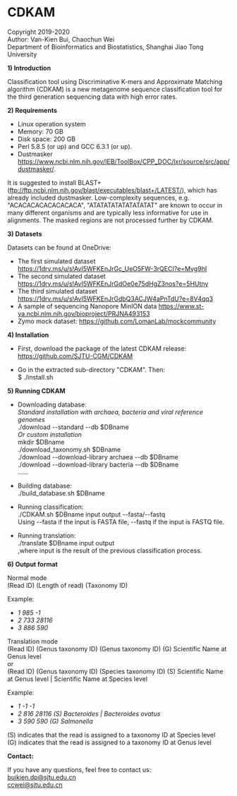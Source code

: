 # CDKAM
Copyright 2019-2020\
Author: Van-Kien Bui, Chaochun Wei\
Department of Bioinformatics and Biostatistics, Shanghai Jiao Tong University

**1) Introduction**

Classification tool using Discriminative K-mers and Approximate Matching algorithm (CDKAM) is a new metagenome sequence classification tool for the third generation sequencing data with high error rates. 

**2) Requirements**

- Linux operation system
- Memory: 70 GB
- Disk space: 200 GB
- Perl 5.8.5 (or up) and GCC 6.3.1 (or up).
- Dustmasker https://www.ncbi.nlm.nih.gov/IEB/ToolBox/CPP_DOC/lxr/source/src/app/dustmasker/. 

It is suggested to install BLAST+ (ftp://ftp.ncbi.nlm.nih.gov/blast/executables/blast+/LATEST/), which has already included dustmasker.
Low-complexity sequences, e.g. "ACACACACACACACACA", "ATATATATATATATATAT" are known to occur in many different organisms and are typically less informative for use in alignments. The masked regions are not processed further by CDKAM.

**3) Datasets** 

Datasets can be found at OneDrive: 
- The first simulated dataset
https://1drv.ms/u/s!AvI5WFKEnJrGc_UeO5FW-3rQECI?e=Mvg9hI
- The second simulated dataset
https://1drv.ms/u/s!AvI5WFKEnJrGdOe0e75dHgZ3nos?e=5HUtny
- The third simulated dataset
https://1drv.ms/u/s!AvI5WFKEnJrGdbQ3ACJW4aPnTdU?e=8V4qq3
- A sample of sequencing Nanopore MinION data
https://www.st-va.ncbi.nlm.nih.gov/bioproject/PRJNA493153
- Zymo mock dataset:
https://github.com/LomanLab/mockcommunity

**4) Installation**

- First, download the package of the latest CDKAM release: https://github.com/SJTU-CGM/CDKAM

- Go in the extracted sub-directory "CDKAM". 
Then:\
$ ./install.sh

**5) Running CDKAM**
- Downloading database:\
*Standard installation with archaea, bacteria and viral reference genomes*\
./download --standard --db $DBname\
*Or custom installation*\
mkdir $DBname\
./download_taxonomy.sh $DBname\
./download --download-library archaea --db $DBname\
./download --download-library bacteria --db $DBname\
......

- Building database:\
./build_database.sh $DBname

- Running classification:\
./CDKAM.sh $DBname input output --fasta/--fastq \
Using --fasta if the input is FASTA file, --fastq if the input is FASTQ file.

- Running translation:\
./translate $DBname input output\
,where input is the result of the previous classification process.

**6) Output format**

Normal mode\
(Read ID) (Length of read) (Taxonomy ID)

Example:
- *1	985	-1*
- *2	733	28116*
- *3	886	590*

Translation mode\
(Read ID) (Genus taxonomy ID) (Genus taxonomy ID)  (G) Scientific Name at Genus level      
or \
(Read ID) (Genus taxonomy ID) (Species taxonomy ID)  (S) Scientific Name at Genus level | Scientific Name at Species level

Example:
- *1	-1	-1*
- *2	816	28116	 (S) Bacteroides | Bacteroides ovatus*
- *3	590	590	 (G) Salmonella*

(S) indicates that the read is assigned to a taxonomy ID at Species level\
(G) indicates that the read is assigned to a taxonomy ID at Genus level



**Contact:**

If you have any questions, feel free to contact us:\
   buikien.dp@sjtu.edu.cn\
   ccwei@sjtu.edu.cn
   
   
